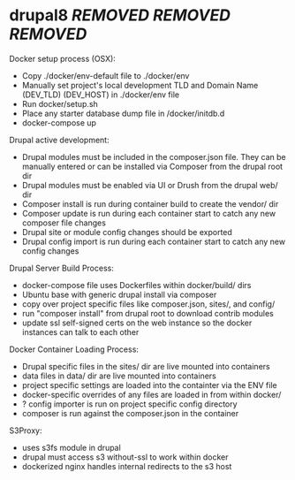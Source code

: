 # drupal8 ***REMOVED*** ***REMOVED*** ***REMOVED***

Docker setup process (OSX):
* Copy ./docker/env-default file to ./docker/env
* Manually set project's local development TLD and Domain Name (DEV_TLD) (DEV_HOST) in ./docker/env file
* Run docker/setup.sh
* Place any starter database dump file in /docker/initdb.d
* docker-compose up

Drupal active development:
* Drupal modules must be included in the composer.json file. They can be manually entered or can be installed via Composer from the drupal root dir
* Drupal modules must be enabled via UI or Drush from the drupal web/ dir
* Composer install is run during container build to create the vendor/ dir
* Composer update is run during each container start to catch any new composer file changes
* Drupal site or module config changes should be exported
* Drupal config import is run during each container start to catch any new config changes

Drupal Server Build Process:
* docker-compose file uses Dockerfiles within docker/build/ dirs
* Ubuntu base with generic drupal install via composer
* copy over project specific files like composer.json, sites/, and config/
* run "composer install" from drupal root to download contrib modules
* update ssl self-signed certs on the web instance so the docker instances can talk to each other

Docker Container Loading Process:
* Drupal specific files in the sites/ dir are live mounted into containers
* data files in data/ dir are live mounted into containers
* project specific settings are loaded into the containter via the ENV file
* docker-specific overrides of any files are loaded in from within docker/
* ? config importer is run on project specific config directory
* composer is run against the composer.json in the container

S3Proxy:
* uses s3fs module in drupal
* drupal must access s3 without-ssl to work within docker
* dockerized nginx handles internal redirects to the s3 host
